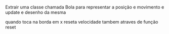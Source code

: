 Extrair uma classe chamada Bola para representar a posição e movimento e update e desenho da mesma

quando toca na borda em x reseta velocidade tambem atraves de função reset